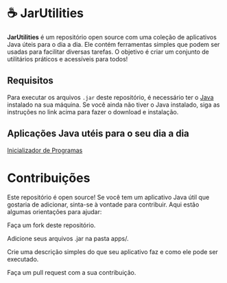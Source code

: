 # ☕ JarUtilities

**JarUtilities** é um repositório open source com uma coleção de aplicativos Java úteis para o dia a dia. Ele contém ferramentas simples que podem ser usadas para facilitar diversas tarefas. O objetivo é criar um conjunto de utilitários práticos e acessíveis para todos!

## Requisitos

Para executar os arquivos `.jar` deste repositório, é necessário ter o [Java](https://www.oracle.com/java/technologies/javase-jdk11-downloads.html) instalado na sua máquina. Se você ainda não tiver o Java instalado, siga as instruções no link acima para fazer o download e instalação.

## Aplicações Java utéis para o seu dia a dia

[Inicializador de Programas ](https://github.com/EricRochaGoncalves/JarUtilities/blob/main/App%20Launcher/AppLauncher.jar) 


# Contribuições
Este repositório é open source! Se você tem um aplicativo Java útil que gostaria de adicionar, sinta-se à vontade para contribuir. Aqui estão algumas orientações para ajudar:

Faça um fork deste repositório.

Adicione seus arquivos .jar na pasta apps/.

Crie uma descrição simples do que seu aplicativo faz e como ele pode ser executado.

Faça um pull request com a sua contribuição.


  

